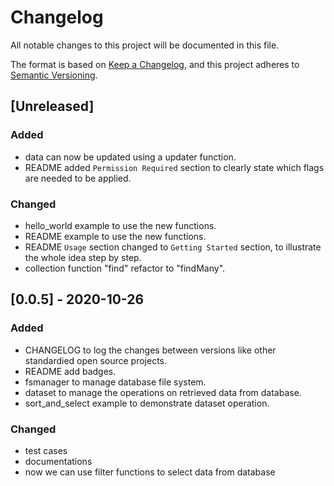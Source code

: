 # Changelog
All notable changes to this project will be documented in this file.

The format is based on [Keep a Changelog](https://keepachangelog.com/en/1.0.0/),
and this project adheres to [Semantic Versioning](https://semver.org/spec/v2.0.0.html).

## [Unreleased]
### Added
- data can now be updated using a updater function.
- README added `Permission Required` section to clearly state which flags are needed to be applied.
### Changed
- hello_world example to use the new functions.
- README example to use the new functions.
- README `Usage` section changed to `Getting Started` section, to illustrate the whole idea step by step.
- collection function "find" refactor to "findMany".

## [0.0.5] - 2020-10-26
### Added
- CHANGELOG to log the changes between versions like other standardied open source projects.
- README add badges.
- fsmanager to manage database file system.
- dataset to manage the operations on retrieved data from database.
- sort_and_select example to demonstrate dataset operation.
### Changed
- test cases
- documentations
- now we can use filter functions to select data from database
